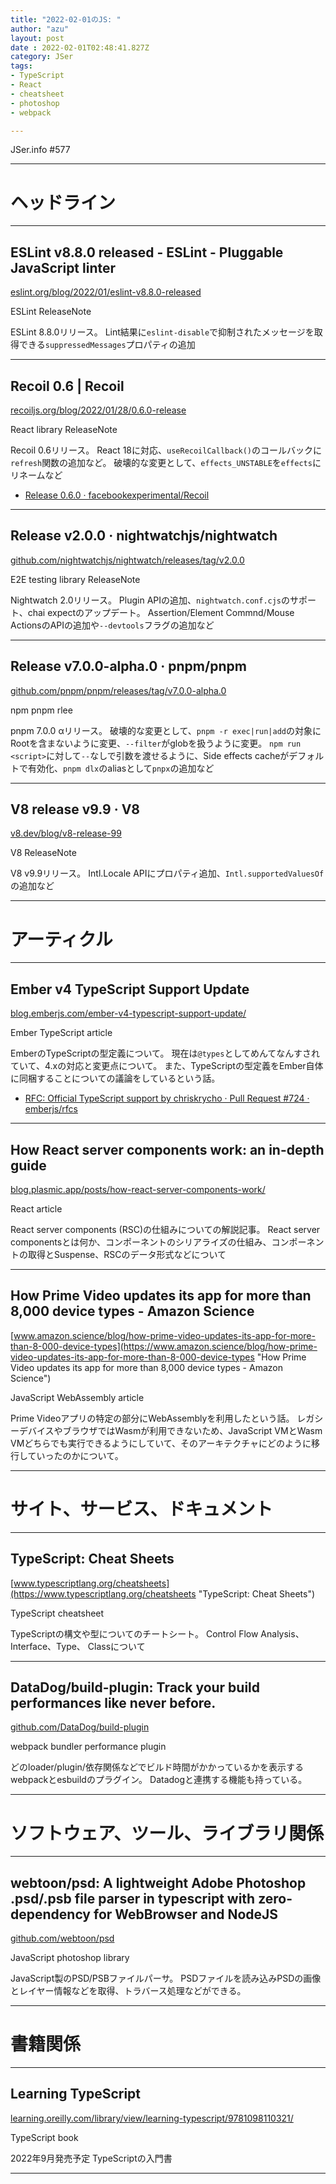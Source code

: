 ```yaml
---
title: "2022-02-01のJS: "
author: "azu"
layout: post
date : 2022-02-01T02:48:41.827Z
category: JSer
tags:
- TypeScript
- React
- cheatsheet
- photoshop
- webpack

---
```


JSer.info #577

----

<h1 class="site-genre">ヘッドライン</h1>

----

## ESLint v8.8.0 released - ESLint - Pluggable JavaScript linter
[eslint.org/blog/2022/01/eslint-v8.8.0-released](https://eslint.org/blog/2022/01/eslint-v8.8.0-released "ESLint v8.8.0 released - ESLint - Pluggable JavaScript linter")
<p class="jser-tags jser-tag-icon"><span class="jser-tag">ESLint</span> <span class="jser-tag">ReleaseNote</span></p>

ESLint 8.8.0リリース。
Lint結果に`eslint-disable`で抑制されたメッセージを取得できる`suppressedMessages`プロパティの追加


----

## Recoil 0.6 | Recoil
[recoiljs.org/blog/2022/01/28/0.6.0-release](https://recoiljs.org/blog/2022/01/28/0.6.0-release "Recoil 0.6 | Recoil")
<p class="jser-tags jser-tag-icon"><span class="jser-tag">React</span> <span class="jser-tag">library</span> <span class="jser-tag">ReleaseNote</span></p>

Recoil 0.6リリース。
React 18に対応、`useRecoilCallback()`のコールバックに`refresh`関数の追加など。
破壊的な変更として、`effects_UNSTABLE`を`effects`にリネームなど

- [Release 0.6.0 · facebookexperimental/Recoil](https://github.com/facebookexperimental/Recoil/releases/tag/0.6.0 "Release 0.6.0 · facebookexperimental/Recoil")

----

## Release v2.0.0 · nightwatchjs/nightwatch
[github.com/nightwatchjs/nightwatch/releases/tag/v2.0.0](https://github.com/nightwatchjs/nightwatch/releases/tag/v2.0.0 "Release v2.0.0 · nightwatchjs/nightwatch")
<p class="jser-tags jser-tag-icon"><span class="jser-tag">E2E</span> <span class="jser-tag">testing</span> <span class="jser-tag">library</span> <span class="jser-tag">ReleaseNote</span></p>

Nightwatch 2.0リリース。
Plugin APIの追加、`nightwatch.conf.cjs`のサポート、chai expectのアップデート。
Assertion/Element Commnd/Mouse ActionsのAPIの追加や`--devtools`フラグの追加など


----

## Release v7.0.0-alpha.0 · pnpm/pnpm
[github.com/pnpm/pnpm/releases/tag/v7.0.0-alpha.0](https://github.com/pnpm/pnpm/releases/tag/v7.0.0-alpha.0 "Release v7.0.0-alpha.0 · pnpm/pnpm")
<p class="jser-tags jser-tag-icon"><span class="jser-tag">npm</span> <span class="jser-tag">pnpm</span> <span class="jser-tag">rlee</span></p>

pnpm 7.0.0 αリリース。
破壊的な変更として、`pnpm -r exec|run|add`の対象にRootを含まないように変更、`--filter`がglobを扱うように変更。
`npm run <script>`に対して`--`なしで引数を渡せるように、Side effects cacheがデフォルトで有効化、`pnpm dlx`のaliasとして`pnpx`の追加など


----

## V8 release v9.9 · V8
[v8.dev/blog/v8-release-99](https://v8.dev/blog/v8-release-99 "V8 release v9.9 · V8")
<p class="jser-tags jser-tag-icon"><span class="jser-tag">V8</span> <span class="jser-tag">ReleaseNote</span></p>

V8 v9.9リリース。
Intl.Locale APIにプロパティ追加、`Intl.supportedValuesOf`の追加など


----
<h1 class="site-genre">アーティクル</h1>

----

## Ember v4 TypeScript Support Update
[blog.emberjs.com/ember-v4-typescript-support-update/](https://blog.emberjs.com/ember-v4-typescript-support-update/ "Ember v4 TypeScript Support Update")
<p class="jser-tags jser-tag-icon"><span class="jser-tag">Ember</span> <span class="jser-tag">TypeScript</span> <span class="jser-tag">article</span></p>

EmberのTypeScriptの型定義について。
現在は`@types`としてめんてなんすされていて、4.xの対応と変更点について。
また、TypeScriptの型定義をEmber自体に同梱することについての議論をしているという話。

- [RFC: Official TypeScript support by chriskrycho · Pull Request #724 · emberjs/rfcs](https://github.com/emberjs/rfcs/pull/724 "RFC: Official TypeScript support by chriskrycho · Pull Request #724 · emberjs/rfcs")

----

## How React server components work: an in-depth guide
[blog.plasmic.app/posts/how-react-server-components-work/](https://blog.plasmic.app/posts/how-react-server-components-work/ "How React server components work: an in-depth guide")
<p class="jser-tags jser-tag-icon"><span class="jser-tag">React</span> <span class="jser-tag">article</span></p>

React server components (RSC)の仕組みについての解説記事。
React server componentsとは何か、コンポーネントのシリアライズの仕組み、コンポーネントの取得とSuspense、RSCのデータ形式などについて


----

## How Prime Video updates its app for more than 8,000 device types - Amazon Science
[www.amazon.science/blog/how-prime-video-updates-its-app-for-more-than-8-000-device-types](https://www.amazon.science/blog/how-prime-video-updates-its-app-for-more-than-8-000-device-types "How Prime Video updates its app for more than 8,000 device types - Amazon Science")
<p class="jser-tags jser-tag-icon"><span class="jser-tag">JavaScript</span> <span class="jser-tag">WebAssembly</span> <span class="jser-tag">article</span></p>

Prime Videoアプリの特定の部分にWebAssemblyを利用したという話。
レガシーデバイスやブラウザではWasmが利用できないため、JavaScript VMとWasm VMどちらでも実行できるようにしていて、そのアーキテクチャにどのように移行していったのかについて。


----
<h1 class="site-genre">サイト、サービス、ドキュメント</h1>

----

## TypeScript: Cheat Sheets
[www.typescriptlang.org/cheatsheets](https://www.typescriptlang.org/cheatsheets "TypeScript: Cheat Sheets")
<p class="jser-tags jser-tag-icon"><span class="jser-tag">TypeScript</span> <span class="jser-tag">cheatsheet</span></p>

TypeScriptの構文や型についてのチートシート。
Control Flow Analysis、Interface、Type、 Classについて


----

## DataDog/build-plugin: Track your build performances like never before.
[github.com/DataDog/build-plugin](https://github.com/DataDog/build-plugin "DataDog/build-plugin: Track your build performances like never before.")
<p class="jser-tags jser-tag-icon"><span class="jser-tag">webpack</span> <span class="jser-tag">bundler</span> <span class="jser-tag">performance</span> <span class="jser-tag">plugin</span></p>

どのloader/plugin/依存関係などでビルド時間がかかっているかを表示するwebpackとesbuildのプラグイン。
Datadogと連携する機能も持っている。


----
<h1 class="site-genre">ソフトウェア、ツール、ライブラリ関係</h1>

----

## webtoon/psd: A lightweight Adobe Photoshop .psd/.psb file parser in typescript with zero-dependency for WebBrowser and NodeJS
[github.com/webtoon/psd](https://github.com/webtoon/psd "webtoon/psd: A lightweight Adobe Photoshop .psd/.psb file parser in typescript with zero-dependency for WebBrowser and NodeJS")
<p class="jser-tags jser-tag-icon"><span class="jser-tag">JavaScript</span> <span class="jser-tag">photoshop</span> <span class="jser-tag">library</span></p>

JavaScript製のPSD/PSBファイルパーサ。
PSDファイルを読み込みPSDの画像とレイヤー情報などを取得、トラバース処理などができる。


----
<h1 class="site-genre">書籍関係</h1>

----

## Learning TypeScript
[learning.oreilly.com/library/view/learning-typescript/9781098110321/](https://learning.oreilly.com/library/view/learning-typescript/9781098110321/ "Learning TypeScript")
<p class="jser-tags jser-tag-icon"><span class="jser-tag">TypeScript</span> <span class="jser-tag">book</span></p>

2022年9月発売予定
TypeScriptの入門書


----
